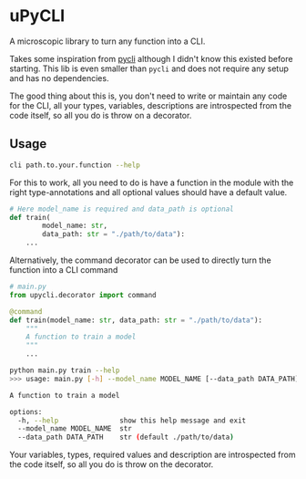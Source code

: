 # uPyCLI

A microscopic library to turn any function into a CLI.

Takes some inspiration from [pycli](https://github.com/garenchan/pycli) although I didn't know 
this existed before starting. This lib is even smaller than `pycli` and does not require any setup 
and has no dependencies.

The good thing about this is, you don't need to write or maintain any code for the CLI, all your types,
variables, descriptions are introspected from the code itself, so all you do is throw on a decorator.

## Usage

```bash
cli path.to.your.function --help
```

For this to work, all you need to do is have a function in the module with the right type-annotations
and all optional values should have a default value.

```python
# Here model_name is required and data_path is optional
def train(
        model_name: str, 
        data_path: str = "./path/to/data"):
    ...
```

Alternatively, the command decorator can be used to directly turn the function into a CLI command

```python
# main.py
from upycli.decorator import command

@command
def train(model_name: str, data_path: str = "./path/to/data"):
    """
    A function to train a model
    """
    ...
```
```bash
python main.py train --help
>>> usage: main.py [-h] --model_name MODEL_NAME [--data_path DATA_PATH]

A function to train a model

options:
  -h, --help               show this help message and exit
  --model_name MODEL_NAME  str
  --data_path DATA_PATH    str (default ./path/to/data)
```

Your variables, types, required values and description are introspected from the code itself, 
so all you do is throw on the decorator.
